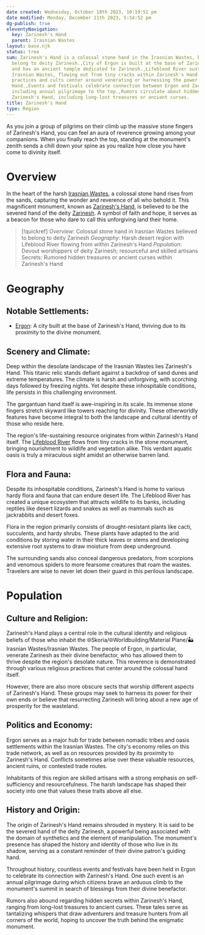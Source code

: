 ```yaml
---
date created: Wednesday, October 18th 2023, 10:19:51 pm
date modified: Monday, December 11th 2023, 5:54:52 pm
dg-publish: true
eleventyNavigation:
  key: Zarinesh's Hand
  parent: Irasnian Wastes
layout: base.njk
status: tree
sum: Zarinesh's Hand is a colossal stone hand in the Irasnian Wastes, believed to
  belong to deity Zarinesh.,City of Ergon is built at the base of Zarinesh's Hand
  and has an ancient temple dedicated to Zarinesh.,Lifeblood River sustains life in
  Irasnian Wastes, flowing out from tiny cracks within Zarinesh's Hand.,Religious
  practices and cults center around venerating or harnessing the power of Zarinesh's
  Hand.,Events and festivals celebrate connection between Ergon and Zarinesh's Hand,
  including annual pilgrimage to the top.,Rumors circulate about hidden secrets within
  Zarinesh's Hand, including long-lost treasures or ancient curses.
title: Zarinesh's Hand
type: Region
---
```


As you join a group of pilgrims on their climb up the massive stone fingers of Zarinesh's Hand, you can feel an aura of reverence growing among your companions. When you finally reach the top, standing at the monument's zenith sends a chill down your spine as you realize how close you have come to divinity itself.

# Overview

In the heart of the harsh [Irasnian Wastes](/garden/%F0%9F%8C%90Worldbuilding%5CMaterial%20Plane%5C%F0%9F%8F%9C%EF%B8%8FIrasnian%20Wastes/Irasnian%20Wastes), a colossal stone hand rises from the sands, capturing the wonder and reverence of all who behold it. This magnificent monument, known as [Zarinesh's Hand](/garden/%F0%9F%8C%90Worldbuilding%5CMaterial%20Plane%5C%F0%9F%8F%9C%EF%B8%8FIrasnian%20Wastes%5CRegions/Zarinesh%27s%20Hand), is believed to be the severed hand of the deity [Zarinesh](/garden/%F0%9F%8C%90Worldbuilding%5CNether%20Plane%5CGods/Zarinesh). A symbol of faith and hope, it serves as a beacon for those who dare to call this unforgiving land their home.

> [!quickref]
> *Overview*: Colossal stone hand in Irasnian Wastes believed to belong to deity Zarinesh
> *Geography*: Harsh desert region with Lifeblood River flowing from within Zarinesh's Hand
> *Population*: Devout worshippers of deity Zarinesh; resourceful and skilled artisans
> Secrets: Rumored hidden treasures or ancient curses within Zarinesh's Hand

# Geography
## Notable Settlements:
- [Ergon](/garden/%F0%9F%8C%90Worldbuilding%5CMaterial%20Plane%5C%F0%9F%8F%9C%EF%B8%8FIrasnian%20Wastes%5CRegions/Ergon): A city built at the base of Zarinesh's Hand, thriving due to its proximity to the divine monument.
## Scenery and Climate:

Deep within the desolate landscape of the Irasnian Wastes lies Zarinesh's Hand. This titanic relic stands defiant against a backdrop of sand dunes and extreme temperatures. The climate is harsh and unforgiving, with scorching days followed by freezing nights. Yet despite these inhospitable conditions, life persists in this challenging environment.

The gargantuan hand itself is awe-inspiring in its scale. Its immense stone fingers stretch skyward like towers reaching for divinity. These otherworldly features have become integral to both the landscape and cultural identity of those who reside here.

The region's life-sustaining resource originates from within Zarinesh's Hand itself. The [Lifeblood River](/garden/%F0%9F%8C%90Worldbuilding%5CMaterial%20Plane%5C%F0%9F%8F%9C%EF%B8%8FIrasnian%20Wastes/Lifeblood%20River) flows from tiny cracks in the stone monument, bringing nourishment to wildlife and vegetation alike. This verdant aquatic oasis is truly a miraculous sight amidst an otherwise barren land.

## Flora and Fauna:

Despite its inhospitable conditions, Zarinesh's Hand is home to various hardy flora and fauna that can endure desert life. The Lifeblood River has created a unique ecosystem that attracts wildlife to its banks, including reptiles like desert lizards and snakes as well as mammals such as jackrabbits and desert foxes.

Flora in the region primarily consists of drought-resistant plants like cacti, succulents, and hardy shrubs. These plants have adapted to the arid conditions by storing water in their thick leaves or stems and developing extensive root systems to draw moisture from deep underground.

The surrounding sands also conceal dangerous predators, from scorpions and venomous spiders to more fearsome creatures that roam the wastes. Travelers are wise to never let down their guard in this perilous landscape.

# Population
## Culture and Religion:

Zarinesh's Hand plays a central role in the cultural identity and religious beliefs of those who inhabit the 🌐Skoria/🌐Worldbuilding/Material Plane/🏜️Irasnian Wastes/Irasnian Wastes. The people of Ergon, in particular, venerate Zarinesh as their divine benefactor, who has allowed them to thrive despite the region's desolate nature. This reverence is demonstrated through various religious practices that center around the colossal hand itself.

However, there are also more obscure sects that worship different aspects of Zarinesh's Hand. These groups may seek to harness its power for their own ends or believe that resurrecting Zarinesh will bring about a new age of prosperity for the wasteland.

## Politics and Economy:

Ergon serves as a major hub for trade between nomadic tribes and oasis settlements within the Irasnian Wastes. The city's economy relies on this trade network, as well as on resources provided by its proximity to Zarinesh's Hand. Conflicts sometimes arise over these valuable resources, ancient ruins, or contested trade routes.

Inhabitants of this region are skilled artisans with a strong emphasis on self-sufficiency and resourcefulness. The harsh landscape has shaped their society into one that values these traits above all else.

## History and Origin:

The origin of Zarinesh's Hand remains shrouded in mystery. It is said to be the severed hand of the deity Zarinesh, a powerful being associated with the domain of synthetics and the element of manipulation. The monument's presence has shaped the history and identity of those who live in its shadow, serving as a constant reminder of their divine patron's guiding hand.

Throughout history, countless events and festivals have been held in Ergon to celebrate its connection with Zarinesh's Hand. One such event is an annual pilgrimage during which citizens brave an arduous climb to the monument's summit in search of blessings from their divine benefactor.

Rumors also abound regarding hidden secrets within Zarinesh's Hand, ranging from long-lost treasures to ancient curses. These tales serve as tantalizing whispers that draw adventurers and treasure hunters from all corners of the world, hoping to uncover the truth behind the enigmatic monument.